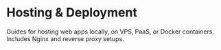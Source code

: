 # Hosting & Deployment

Guides for hosting web apps locally, on VPS, PaaS, or Docker containers. Includes Nginx and reverse proxy setups.
